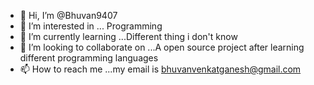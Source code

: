- 👋 Hi, I’m @Bhuvan9407
- 👀 I’m interested in ... Programming 
- 🌱 I’m currently learning ...Different thing i don't know
- 💞️ I’m looking to collaborate on ...A open source project after learning different programming languages
- 📫 How to reach me ...my email  is bhuvanvenkatganesh@gmail.com

<!---
Bhuvan9407/Bhuvan9407 is a ✨ special ✨ repository because its `README.md` (this file) appears on your GitHub profile.
You can click the Preview link to take a look at your changes.
--->

